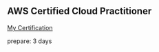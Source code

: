 ## AWS Certified Cloud Practitioner 
[My Certification](https://www.credly.com/badges/237f248d-736f-4519-aacb-4d7d7acde748/public_url)
 
prepare: 3 days
